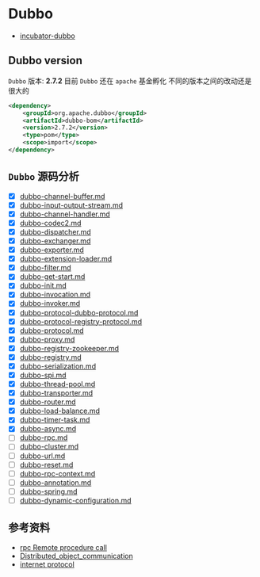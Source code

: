 # Dubbo

- [incubator-dubbo](https://github.com/apache/dubbo)

## Dubbo version

`Dubbo` 版本: **2.7.2** 目前 `Dubbo` 还在 `apache` 基金孵化 不同的版本之间的改动还是很大的

```xml
<dependency>
    <groupId>org.apache.dubbo</groupId>
    <artifactId>dubbo-bom</artifactId>
    <version>2.7.2</version>
    <type>pom</type>
    <scope>import</scope>
</dependency>
```

## `Dubbo` 源码分析

- [x] [dubbo-channel-buffer.md](dubbo-channel-buffer.md)
- [x] [dubbo-input-output-stream.md](dubbo-input-output-stream.md)
- [x] [dubbo-channel-handler.md](dubbo-channel-handler.md)
- [x] [dubbo-codec2.md](dubbo-codec2.md)
- [x] [dubbo-dispatcher.md](dubbo-dispatcher.md)
- [x] [dubbo-exchanger.md](dubbo-exchanger.md)
- [x] [dubbo-exporter.md](dubbo-exporter.md)
- [x] [dubbo-extension-loader.md](dubbo-extension-loader.md)
- [x] [dubbo-filter.md](dubbo-filter.md)
- [x] [dubbo-get-start.md](dubbo-get-start.md)
- [x] [dubbo-init.md](dubbo-init.md)
- [x] [dubbo-invocation.md](dubbo-invocation.md)
- [x] [dubbo-invoker.md](dubbo-invoker.md)
- [x] [dubbo-protocol-dubbo-protocol.md](dubbo-protocol-dubbo-protocol.md)
- [x] [dubbo-protocol-registry-protocol.md](dubbo-protocol-registry-protocol.md)
- [x] [dubbo-protocol.md](dubbo-protocol.md)
- [x] [dubbo-proxy.md](dubbo-proxy.md)
- [x] [dubbo-registry-zookeeper.md](dubbo-registry-zookeeper.md)
- [x] [dubbo-registry.md](dubbo-registry.md)
- [x] [dubbo-serialization.md](dubbo-serialization.md)
- [x] [dubbo-spi.md](dubbo-spi.md)
- [x] [dubbo-thread-pool.md](dubbo-thread-pool.md)
- [x] [dubbo-transporter.md](dubbo-transporter.md)
- [x] [dubbo-router.md](dubbo-router.md)
- [x] [dubbo-load-balance.md](dubbo-load-balance.md)
- [x] [dubbo-timer-task.md](dubbo-timer-task.md)
- [x] [dubbo-async.md](dubbo-async.md)
- [ ] [dubbo-rpc.md](dubbo-rpc.md)
- [ ] [dubbo-cluster.md](dubbo-cluster.md)
- [ ] [dubbo-url.md](dubbo-url.md)
- [ ] [dubbo-reset.md](dubbo-reset.md)
- [ ] [dubbo-rpc-context.md](dubbo-rpc-context.md)
- [ ] [dubbo-annotation.md](dubbo-annotation.md)
- [ ] [dubbo-spring.md](dubbo-spring.md)
- [ ] [dubbo-dynamic-configuration.md](dubbo-dynamic-configuration.md)

## 参考资料

- [rpc Remote procedure call](https://en.wikipedia.org/wiki/Remote_procedure_call)
- [Distributed_object_communication](https://en.wikipedia.org/wiki/Distributed_object_communication)
- [internet protocol](http://www.ruanyifeng.com/blog/2012/05/internet_protocol_suite_part_i.html)

